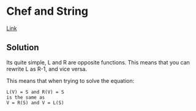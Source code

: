 # Chef and String

[Link](https://www.codechef.com/problems/RECNDSTR)

## Solution

Its quite simple, L and R are opposite functions.
This means that you can rewrite L as R-1, and vice versa.

This means that when trying to solve the equation: 
```
L(V) = S and R(V) = S
is the same as
V = R(S) and V = L(S)
```
